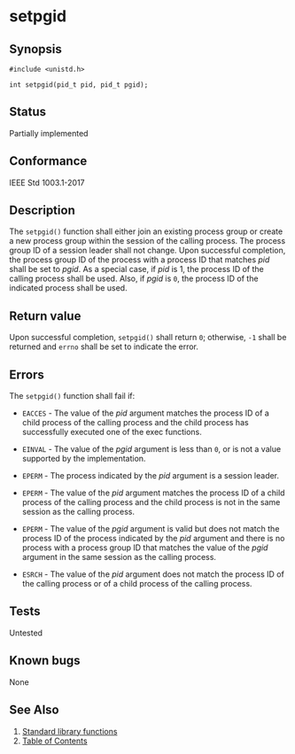 # setpgid

## Synopsis

`#include <unistd.h>`

`int setpgid(pid_t pid, pid_t pgid);`

## Status

Partially implemented

## Conformance

IEEE Std 1003.1-2017

## Description

The `setpgid()` function shall either join an existing process group or create a new process group within the session of
the calling process.
The process group ID of a session leader shall not change.
Upon successful completion, the process group ID of the process with a process ID that matches _pid_ shall be set to
_pgid_.
As a special case, if _pid_ is 1, the process ID of the calling process shall be used. Also, if _pgid_ is `0`, the
process ID of the indicated process shall be used.

## Return value

Upon successful completion, `setpgid()` shall return `0`; otherwise, `-1` shall be returned and `errno` shall be set to
indicate the error.

## Errors

The `setpgid()` function shall fail if:

* `EACCES` - The value of the _pid_ argument matches the process ID of a child process of the calling process and the
child process has successfully executed one of the exec functions.

* `EINVAL` - The value of the _pgid_ argument is less than `0`, or is not a value supported by the implementation.

* `EPERM` - The process indicated by the _pid_ argument is a session leader.

* `EPERM` - The value of the _pid_ argument matches the process ID of a child process of the calling process and the
child process is not in the same session as the calling process.

* `EPERM` - The value of the _pgid_ argument is valid but does not match the process ID of the process indicated by the
_pid_ argument and there is no process with a process group ID that matches the value of the _pgid_ argument in the
same session as the calling process.

* `ESRCH` - The value of the _pid_ argument does not match the process ID of the calling process or of a child process
of the calling process.

## Tests

Untested

## Known bugs

None

## See Also

1. [Standard library functions](../index.md)
2. [Table of Contents](../../../index.md)
